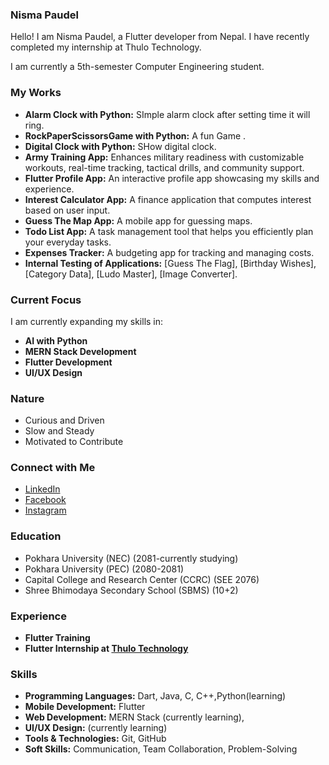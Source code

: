 ### Nisma Paudel 
Hello! I am Nisma Paudel, a Flutter developer from Nepal. I have recently completed my internship at Thulo Technology.

I am currently a 5th-semester Computer Engineering student.

### My Works
- **Alarm Clock with Python:** SImple alarm clock after setting time it will ring.
- **RockPaperScissorsGame with Python:** A fun Game .
- **Digital Clock with Python:** SHow digital clock.
- **Army Training App:** Enhances military readiness with customizable workouts, real-time tracking, tactical drills, and community support.
- **Flutter Profile App:** An interactive profile app showcasing my skills and experience.
- **Interest Calculator App:** A finance application that computes interest based on user input.
- **Guess The Map App:** A mobile app for guessing maps.
- **Todo List App:** A task management tool that helps you efficiently plan your everyday tasks.
- **Expenses Tracker:** A budgeting app for tracking and managing costs.
- **Internal Testing of Applications:** [Guess The Flag], [Birthday Wishes], [Category Data], [Ludo Master], [Image Converter].

### Current Focus
I am currently expanding my skills in:
- **AI with Python**
- **MERN Stack Development**
- **Flutter Development**
- **UI/UX Design**

### Nature
- Curious and Driven
- Slow and Steady
- Motivated to Contribute

### Connect with Me
- [LinkedIn](https://www.linkedin.com/in/nisma-paudel-73a148263/)
- [Facebook](https://www.facebook.com/npaudel.88)
- [Instagram](https://www.instagram.com/nismapaudel.88/)

### Education 
- Pokhara University (NEC) (2081-currently studying)
- Pokhara University (PEC) (2080-2081)
- Capital College and Research Center (CCRC) (SEE 2076)
- Shree Bhimodaya Secondary School (SBMS) (10+2)
  
### Experience 
- **Flutter Training**
- **Flutter Internship at [Thulo Technology](https://thulotechnology.com/)**

### Skills
- **Programming Languages:** Dart, Java, C, C++,Python(learning)
- **Mobile Development:** Flutter
- **Web Development:** MERN Stack (currently learning), 
- **UI/UX Design:** (currently learning)
- **Tools & Technologies:** Git, GitHub
- **Soft Skills:** Communication, Team Collaboration, Problem-Solving

